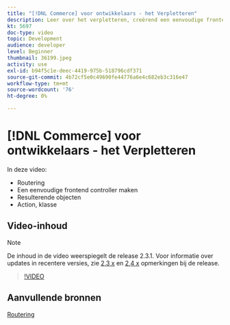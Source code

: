 ```yaml
---
title: "[!DNL Commerce] voor ontwikkelaars - het Verpletteren"
description: Leer over het verpletteren, creërend een eenvoudige frontend controlemechanisme, resultaatvoorwerpen, actieklasse.
kt: 5697
doc-type: video
topic: Development
audience: developer
level: Beginner
thumbnail: 36199.jpeg
activity: use
exl-id: b94f5c1e-deec-4419-975b-518796cdf371
source-git-commit: 4b72cf5e0c49690fe44776a6e4c682eb3c316e47
workflow-type: tm+mt
source-wordcount: '76'
ht-degree: 0%

---
```


# [!DNL Commerce] voor ontwikkelaars - het Verpletteren

In deze video:

- Routering
- Een eenvoudige frontend controller maken
- Resulterende objecten
- Action, klasse

## Video-inhoud

>[!NOTE]
>
>De inhoud in de video weerspiegelt de release 2.3.1. Voor informatie over updates in recentere versies, zie [ 2,3 x](https://devdocs.magento.com/guides/v2.3/release-notes/bk-release-notes.html) en [2,4 x](https://devdocs.magento.com/guides/v2.4/release-notes/bk-release-notes.html) opmerkingen bij de release.

>[!VIDEO](https://video.tv.adobe.com/v/36199?quality=12&learn=on)

## Aanvullende bronnen

[Routering](https://devdocs.magento.com/guides/v2.4/extension-dev-guide/routing.html)
